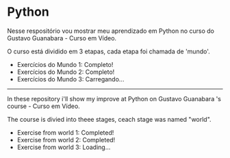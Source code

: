 # Python
 Nesse respositório vou mostrar meu aprendizado em Python no curso do Gustavo Guanabara - Curso em Vídeo.

 O curso está dividido em 3 etapas, cada etapa foi chamada de 'mundo'.

 
- Exercícios do Mundo 1: Completo!
- Exercícios do Mundo 2: Completo!
- Exercícios do Mundo 3: Carregando...
_______________________________________________________

In these repository i'll show my improve at Python on Gustavo Guanabara 's course - Curso em Vídeo.

 The course is divied into theee stages, ceach stage was named "world".


- Exercise from world 1: Completed!
- Exercise from world 2: Completed!
- Exercise from world 3: Loading...
